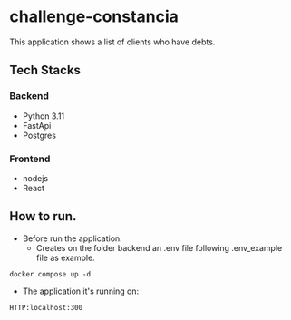 # challenge-constancia
This application shows a list of clients who have debts.

## Tech Stacks

### Backend
* Python 3.11
* FastApi
* Postgres

### Frontend
* nodejs
* React

## How to run.
* Before run the application:
  * Creates on the folder backend an .env file following .env_example file as example.
```
docker compose up -d
```
* The application it's running on:

```
HTTP:localhost:300
```
